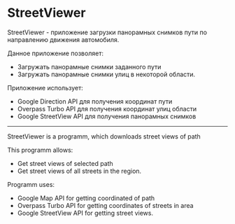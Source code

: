 # StreetViewer
StreetViewer - приложение загрузки панорамных снимков пути по направлению движения автомобиля.

Данное приложение позволяет:
* Загружать панорамные снимки заданного пути
* Загружать панорамные снимки улиц в некоторой области.

Приложение использует:
* Google Direction API для получения координат пути 
* Overpass Turbo API для получения координат улиц области
* Google StreetView API для получения панорамных снимков


---
StreetViewer is a programm, which downloads street views of path  

This programm allows:
* Get street views of selected path 
* Get street views of all streets in the region.

Programm uses:
* Google Map API for getting coordinated of path
* Overpass Turbo API for getting coordinates of streets in area
* Google StreetView API for getting street views.
